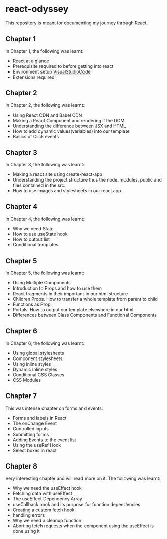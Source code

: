# react-odyssey

This repository is meant for documenting my journey through React.

## Chapter 1
In Chapter 1, the following was learnt:

 - React at a glance
 - Prerequisite required to before getting into react
 - Environment setup [VisualStudioCode](https://code.visualstudio.com/)
 - Extensions required 

## Chapter 2
In Chapter 2, the following was learnt:
- Using React CDN and Babel CDN
- Making a React Component and rendering it the DOM
- Understanding the difference between JSX and HTML
- How to add dynamic values(variables) into our template
- Basics of Click events

## Chapter 3
In Chapter 3, the following was learnt:
- Making a react site using create-react-app
- Understanding the project structure thus the node_modules, public and files contained in the src.
- How to use images and stylesheets in our react app.

## Chapter 4
In Chapter 4, the following was learnt:
- Why we need State
- How to use useState hook
- How to output list
- Conditional templates

## Chapter 5
In Chapter 5, the following was learnt:
- Using Multiple Components
- Introduction to Props and how to use them
- React fragments in their important in our html structure
- Children Props. How to transfer a whole template from parent to child
- Functions as Prop
- Portals. How to output our template elsewhere in our html
- Differences between Class Components and Functional Components

## Chapter 6
In Chapter 6, the following was learnt:
- Using global stylesheets
- Component stylesheets
- Using inline styles
- Dynamic Inline styles
- Conditional CSS Classes
- CSS Modules

## Chapter 7
This was intense chapter on forms and events:
- Forms and labels in React
- The onChange Event
- Controlled inputs
- Submitting forms
- Adding Events to the event list
- Using the useRef Hook
- Select boxes in react

## Chapter 8
Very interesting chapter and will read more on it. The following was learnt:
- Why we need the useEffect hook
- Fetching data with useEffect
- The useEffect Dependency Array
- useCallback hook and its purpose for function dependencies
- Creating a custom fetch hook
- handling errors
- Why we need a cleanup function
- Aborting fetch requests when the component using the useEffect is done using it